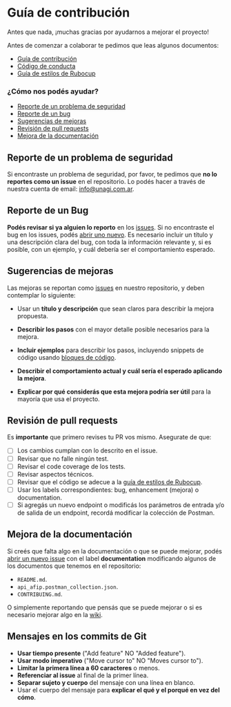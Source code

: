 # Guía de contribución

Antes que nada, ¡muchas gracias por ayudarnos a mejorar el proyecto!

Antes de comenzar a colaborar te pedimos que leas algunos documentos:

* [Guía de contribución](CONTRIBUTING.md)
* [Código de conducta](CODE_OF_CONDUCT.md)
* [Guía de estilos de Rubocup](https://github.com/github/rubocop-github/blob/master/STYLEGUIDE.md)

### ¿Cómo nos podés ayudar?

* [Reporte de un problema de seguridad](#reporte-de-un-problema-de-seguridad)
* [Reporte de un bug](#reporte-de-un-bug)
* [Sugerencias de mejoras](#sugerencias-de-mejoras)
* [Revisión de pull requests](#revision-de-pull-requests)
* [Mejora de la documentación](#mejora-de-la-documentación)


## Reporte de un problema de seguridad

Si encontraste un problema de seguridad, por favor, te pedimos que **no lo reportes como un issue** en el repositorio. Lo podés hacer a través de nuestra cuenta de email: info@unagi.com.ar.

## Reporte de un Bug

**Podés revisar si ya alguien lo reporto** en los [issues](https://github.com/unagisoftware/afip-invoices/issues). Si no encontraste el bug en los issues, podés [abrir uno nuevo](https://github.com/unagisoftware/afip-invoices/issues/new). Es necesario incluir un título y una descripción clara del bug, con toda la información relevante y, si es posible, con un ejemplo, y cuál debería ser el comportamiento esperado.

## Sugerencias de mejoras

Las mejoras se reportan como [issues](https://github.com/unagisoftware/afip-invoices/issues) en nuestro repositorio, y deben contemplar lo siguiente:

* Usar un **título y descripción** que sean claros para describir la mejora propuesta.

* **Describir los pasos** con el mayor detalle posible necesarios para la mejora.

* **Incluir ejemplos** para describir los pasos, incluyendo snippets de código usando [bloques de código](https://help.github.com/articles/markdown-basics/#multiple-lines).

* **Describir el comportamiento actual y cuál sería el esperado aplicando la mejora**.

* **Explicar por qué considerás que esta mejora podría ser útil** para la mayoría que usa el proyecto.

## Revisión de pull requests

Es **importante** que primero revises tu PR vos mismo.  Asegurate de que:

- [ ] Los cambios cumplan con lo descrito en el issue.
- [ ] Revisar que no falle ningún test.
- [ ] Revisar el code coverage de los tests.
- [ ] Revisar aspectos técnicos.
- [ ] Revisar que el código se adecue a la [guía de estilos de Rubocup](https://github.com/github/rubocop-github/blob/master/STYLEGUIDE.md).
- [ ] Usar los labels correspondientes: bug, enhancement (mejora) o documentation.
- [ ] Si agregás un nuevo endpoint o modificás los parámetros de entrada y/o de salida de un endpoint, recordá modificar la colección de Postman.

## Mejora de la documentación

  Si creés que falta algo en la documentación o que se puede mejorar, podés [abrir un nuevo issue](https://github.com/unagisoftware/afip-invoices/issues/new) con el label **documentation** modificando algunos de los documentos que tenemos en el repositorio:

  - `README.md`.
  - `api_afip.postman_collection.json`.
  - `CONTRIBUING.md`.

  O simplemente reportando que pensás que se puede mejorar o si es necesario mejorar algo en la [wiki](https://github.com/unagisoftware/afip-invoices/wiki).

## Mensajes en los commits de Git

* **Usar tiempo presente** ("Add feature" NO "Added feature").
* **Usar modo imperativo** ("Move cursor to" NO "Moves cursor to").
* **Limitar la primera línea a 60 caracteres** o menos.
* **Referenciar al issue** al final de la primer línea.
* **Separar sujeto y cuerpo** del mensaje con una línea en blanco.
* Usar el cuerpo del mensaje para **explicar el qué y el porqué en vez del cómo**.
